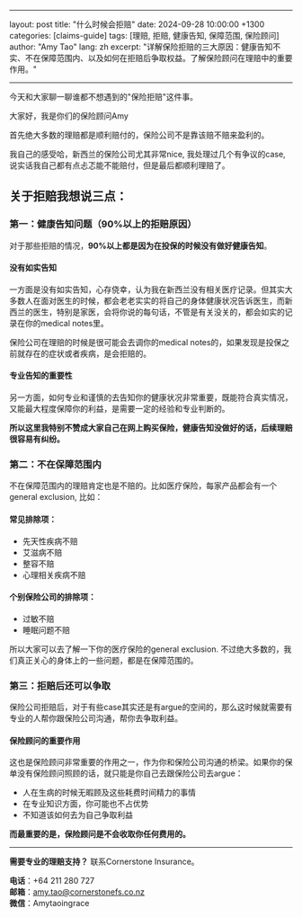 
---
layout: post
title: "什么时候会拒赔"
date: 2024-09-28 10:00:00 +1300
categories: [claims-guide]
tags: [理赔, 拒赔, 健康告知, 保障范围, 保险顾问]
author: "Amy Tao"
lang: zh
excerpt: "详解保险拒赔的三大原因：健康告知不实、不在保障范围内、以及如何在拒赔后争取权益。了解保险顾问在理赔中的重要作用。"

---

今天和大家聊一聊谁都不想遇到的"保险拒赔"这件事。

大家好，我是你们的保险顾问Amy

首先绝大多数的理赔都是顺利赔付的，保险公司不是靠该赔不赔来盈利的。

我自己的感受哈，新西兰的保险公司尤其非常nice, 我处理过几个有争议的case, 说实话我自己都有点忐忑能不能赔付，但是最后都顺利理赔了。

## 关于拒赔我想说三点：

### 第一：健康告知问题（90%以上的拒赔原因）

对于那些拒赔的情况，**90%以上都是因为在投保的时候没有做好健康告知**。

#### 没有如实告知

一方面是没有如实告知，心存侥幸，认为我在新西兰没有相关医疗记录。但其实大多数人在面对医生的时候，都会老老实实的将自己的身体健康状况告诉医生，而新西兰的医生，特别是家医，会将你说的每句话，不管是有关没关的，都会如实的记录在你的medical notes里。

保险公司在理赔的时候是很可能会去调你的medical notes的，如果发现是投保之前就存在的症状或者疾病，是会拒赔的。

#### 专业告知的重要性

另一方面，如何专业和谨慎的去告知你的健康状况非常重要，既能符合真实情况，又能最大程度保障你的利益，是需要一定的经验和专业判断的。

**所以这里我特别不赞成大家自己在网上购买保险，健康告知没做好的话，后续理赔很容易有纠纷。**

### 第二：不在保障范围内

不在保障范围内的理赔肯定也是不赔的。比如医疗保险，每家产品都会有一个general exclusion, 比如：

#### 常见排除项：
- 先天性疾病不赔
- 艾滋病不赔
- 整容不赔
- 心理相关疾病不赔

#### 个别保险公司的排除项：
- 过敏不赔
- 睡眠问题不赔

所以大家可以去了解一下你的医疗保险的general exclusion. 不过绝大多数的，我们真正关心的身体上的一些问题，都是在保障范围的。

### 第三：拒赔后还可以争取

保险公司拒赔后，对于有些case其实还是有argue的空间的，那么这时候就需要有专业的人帮你跟保险公司沟通，帮你去争取利益。

#### 保险顾问的重要作用

这也是保险顾问非常重要的作用之一，作为你和保险公司沟通的桥梁。如果你的保单没有保险顾问照顾的话，就只能是你自己去跟保险公司去argue：
- 人在生病的时候无暇顾及这些耗费时间精力的事情
- 在专业知识方面，你可能也不占优势
- 不知道该如何去为自己争取利益

**而最重要的是，保险顾问是不会收取你任何费用的。**



---

**需要专业的理赔支持？** 联系Cornerstone Insurance。

**电话**：+64 211 280 727  
**邮箱**：amy.tao@cornerstonefs.co.nz  
**微信**：Amytaoingrace
